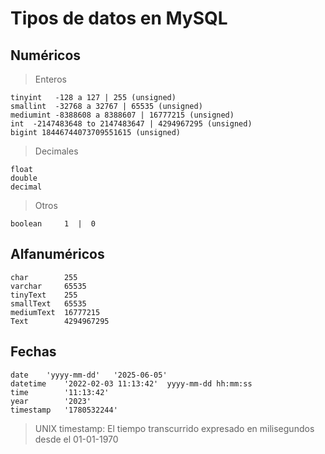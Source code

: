 # Tipos de datos en MySQL

## Numéricos

> Enteros

    tinyint   -128 a 127 | 255 (unsigned)  
    smallint  -32768 a 32767 | 65535 (unsigned)  
    mediumint -8388608 a 8388607 | 16777215 (unsigned)   
    int  -2147483648 to 2147483647 | 4294967295 (unsigned)   
    bigint 18446744073709551615 (unsigned)   


> Decimales

    float
    double
    decimal

> Otros

    boolean     1  |  0

## Alfanuméricos  

    char        255  
    varchar     65535  
    tinyText    255
    smallText   65535
    mediumText  16777215
    Text        4294967295

## Fechas  

    date    'yyyy-mm-dd'   '2025-06-05'
    datetime    '2022-02-03 11:13:42'  yyyy-mm-dd hh:mm:ss
    time        '11:13:42'
    year        '2023'
    timestamp   '1780532244' 

> UNIX timestamp: El tiempo transcurrido expresado en milisegundos desde el 01-01-1970
